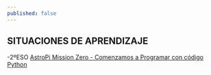 ```yaml
---
published: false
---
```

## SITUACIONES DE APRENDIZAJE

-2ºESO
[AstroPi Mission Zero - Comenzamos a Programar con código Python](https://profetecno-pesula.github.io/AstroPi_Mission_Zero_-_Comenzamos_a_programar_con_cdigo_Python/index.html)


